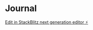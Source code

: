 # Journal

[Edit in StackBlitz next generation editor ⚡️](https://stackblitz.com/~/github.com/dima-kg/Journal)